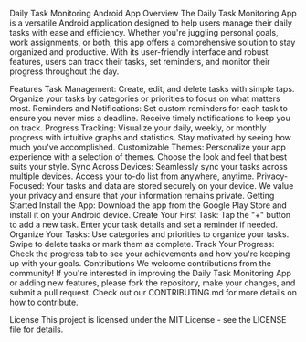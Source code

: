 Daily Task Monitoring Android App
Overview
The Daily Task Monitoring App is a versatile Android application designed to help users manage their daily tasks with ease and efficiency. Whether you're juggling personal goals, work assignments, or both, this app offers a comprehensive solution to stay organized and productive. With its user-friendly interface and robust features, users can track their tasks, set reminders, and monitor their progress throughout the day.

Features
Task Management: Create, edit, and delete tasks with simple taps. Organize your tasks by categories or priorities to focus on what matters most.
Reminders and Notifications: Set custom reminders for each task to ensure you never miss a deadline. Receive timely notifications to keep you on track.
Progress Tracking: Visualize your daily, weekly, or monthly progress with intuitive graphs and statistics. Stay motivated by seeing how much you've accomplished.
Customizable Themes: Personalize your app experience with a selection of themes. Choose the look and feel that best suits your style.
Sync Across Devices: Seamlessly sync your tasks across multiple devices. Access your to-do list from anywhere, anytime.
Privacy-Focused: Your tasks and data are stored securely on your device. We value your privacy and ensure that your information remains private.
Getting Started
Install the App: Download the app from the Google Play Store and install it on your Android device.
Create Your First Task: Tap the "+" button to add a new task. Enter your task details and set a reminder if needed.
Organize Your Tasks: Use categories and priorities to organize your tasks. Swipe to delete tasks or mark them as complete.
Track Your Progress: Check the progress tab to see your achievements and how you're keeping up with your goals.
Contributions
We welcome contributions from the community! If you're interested in improving the Daily Task Monitoring App or adding new features, please fork the repository, make your changes, and submit a pull request. Check out our CONTRIBUTING.md for more details on how to contribute.

License
This project is licensed under the MIT License - see the LICENSE file for details.
